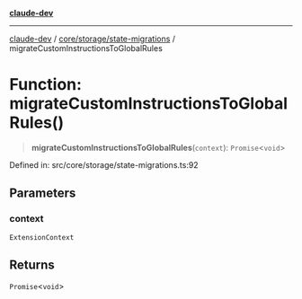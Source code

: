 [**claude-dev**](../../../../README.md)

***

[claude-dev](../../../../README.md) / [core/storage/state-migrations](../README.md) / migrateCustomInstructionsToGlobalRules

# Function: migrateCustomInstructionsToGlobalRules()

> **migrateCustomInstructionsToGlobalRules**(`context`): `Promise`\<`void`\>

Defined in: src/core/storage/state-migrations.ts:92

## Parameters

### context

`ExtensionContext`

## Returns

`Promise`\<`void`\>

